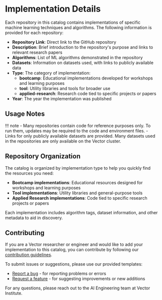 # Implementation Details

Each repository in this catalog contains implementations of specific machine learning techniques and algorithms. The following information is provided for each repository:

- **Repository Link**: Direct link to the GitHub repository
- **Description**: Brief introduction to the repository's purpose and links to relevant research papers
- **Algorithms**: List of ML algorithms demonstrated in the repository
- **Datasets**: Information on datasets used, with links to publicly available data
- **Type**: The category of implementation:
    * **bootcamp**: Educational implementations developed for workshops and learning purposes
    * **tool**: Utility libraries and tools for broader use
    * **applied-research**: Research code tied to specific projects or papers
- **Year**: The year the implementation was published

## Usage Notes

!!! note
    - Many repositories contain code for reference purposes only. To run them, updates may be required to the code and environment files.
    - Links for only publicly available datasets are provided. Many datasets used in the repositories are only available on the Vector cluster.

## Repository Organization

The catalog is organized by implementation type to help you quickly find the resources you need:

* **Bootcamp implementations**: Educational resources designed for workshops and learning purposes
* **Tool implementations**: Utility libraries and general-purpose tools
* **Applied Research implementations**: Code tied to specific research projects or papers

Each implementation includes algorithm tags, dataset information, and other metadata to aid in discovery.

## Contributing

If you are a Vector researcher or engineer and would like to add your implementation to this catalog, you can contribute by following our [contribution guidelines](https://github.com/VectorInstitute/reference-implementation-catalog/blob/main/CONTRIBUTING.md).

To submit issues or suggestions, please use our provided templates:

* [Report a bug](https://github.com/VectorInstitute/reference-implementation-catalog/issues/new?template=bug_report.md) - for reporting problems or errors
* [Request a feature](https://github.com/VectorInstitute/reference-implementation-catalog/issues/new?template=feature_request.md) - for suggesting improvements or new additions

For any questions, please reach out to the AI Engineering team at Vector Institute.

<div style="margin-bottom: 4rem;"></div>
